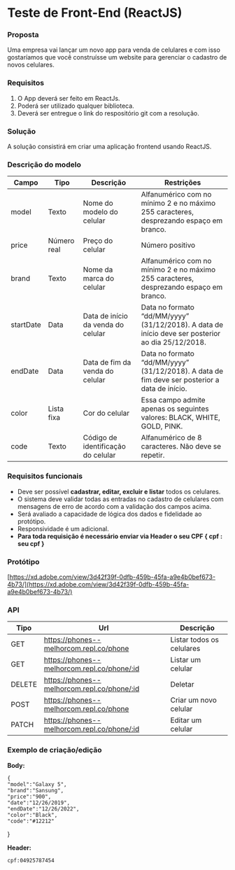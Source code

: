 # Teste de Front-End (ReactJS)

### Proposta

Uma empresa vai lançar um novo app para venda de celulares e com isso gostaríamos que você construísse um website para gerenciar o cadastro de novos celulares.

### Requisitos

1. O App deverá ser feito em ReactJs.
2. Poderá ser utilizado qualquer biblioteca.
3. Deverá ser entregue o link do respositório git com a resolução.

### Solução

A solução consistirá em criar uma aplicação frontend usando ReactJS.

### Descrição do modelo

| Campo     | Tipo        | Descrição                          | Restrições                                                                                        |
| --------- | ----------- | ---------------------------------- | ------------------------------------------------------------------------------------------------- |
| model     | Texto       | Nome do modelo do celular          | Alfanumérico com no mínimo 2 e no máximo 255 caracteres, desprezando espaço em branco.            |
| price     | Número real | Preço do celular                   | Número positivo                                                                                   |
| brand     | Texto       | Nome da marca do celular           | Alfanumérico com no mínimo 2 e no máximo 255 caracteres, desprezando espaço em branco.            |
| startDate | Data        | Data de início da venda do celular | Data no formato “dd/MM/yyyy” (31/12/2018). A data de início deve ser posterior ao dia 25/12/2018. |
| endDate   | Data        | Data de fim da venda do celular    | Data no formato “dd/MM/yyyy” (31/12/2018). A data de fim deve ser posterior a data de início.     |
| color     | Lista fixa  | Cor do celular                     | Essa campo admite apenas os seguintes valores: BLACK, WHITE, GOLD, PINK.                          |
| code      | Texto       | Código de identificação do celular | Alfanumérico de 8 caracteres. Não deve se repetir.                                                |

### Requisitos funcionais

- Deve ser possível **cadastrar, editar, excluir e listar** todos os celulares.
- O sistema deve validar todas as entradas no cadastro de celulares com mensagens de erro de acordo com a validação dos campos acima.
- Será avaliado a capacidade de lógica dos dados e fidelidade ao protótipo.
- Responsividade é um adicional.
- **Para toda requisição é necessário enviar via Header o seu CPF { cpf : seu cpf }**

### Protótipo

[https://xd.adobe.com/view/3d42f39f-0dfb-459b-45fa-a9e4b0bef673-4b73/](https://xd.adobe.com/view/3d42f39f-0dfb-459b-45fa-a9e4b0bef673-4b73/)

### API

| Tipo   | Url   | Descrição                 |
| ------ | ----- | ------------------------- |
| GET    | https://phones--melhorcom.repl.co/phone | Listar todos os celulares |
| GET    | https://phones--melhorcom.repl.co/phone/:id | Listar um celular         |
| DELETE | https://phones--melhorcom.repl.co/phone/:id  | Deletar              |
| POST   | https://phones--melhorcom.repl.co/phone | Criar um novo celular     |
| PATCH  | https://phones--melhorcom.repl.co/phone/:id | Editar um celular         |

### Exemplo de criação/edição

**Body:**

    {
	"model":"Galaxy 5",
	"brand":"Sansung",
	"price":"900",	
	"date":"12/26/2019",
	"endDate":"12/26/2022",
	"color":"Black",
	"code":"#12212"
}

**Header:**

    cpf:04925787454



